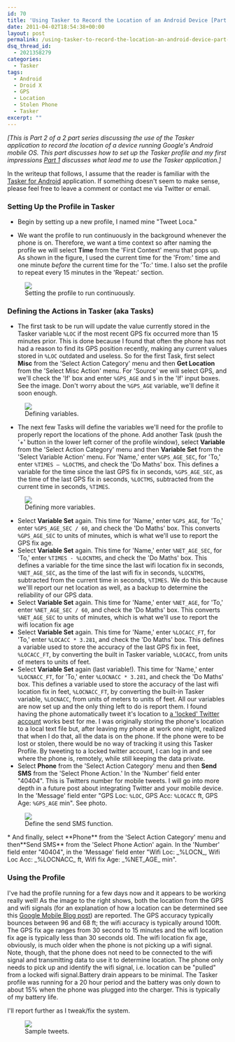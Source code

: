 ```yaml
---
id: 70
title: 'Using Tasker to Record the Location of an Android Device [Part 2]'
date: 2011-04-02T18:54:38+00:00
layout: post
permalink: /using-tasker-to-record-the-location-an-android-device-part-2/
dsq_thread_id:
  - 2021358279
categories:
  - Tasker
tags:
  - Android
  - Droid X
  - GPS
  - Location
  - Stolen Phone
  - Tasker
excerpt: ""
---
```


_[This is Part 2 of a 2 part series discussing the use of the Tasker application to record the location of a device running Google's Android mobile OS. This part discusses how to set up the Tasker profile and my first impressions [Part 1](http://www.williamsgodfrey.com/using-tasker-to-record-the-location-an-android-device-part-1/) discusses what lead me to use the Tasker application.]_

In the writeup that follows, I assume that the reader is familiar with the [Tasker for Android](http://tasker.dinglisch.net/) application. If something doesn't seem to make sense, please feel free to leave a comment or contact me via Twitter or email.

### Setting Up the Profile in Tasker

* Begin by setting up a new profile, I named mine "Tweet Loca."

* We want the profile to run continuously in the background whenever the phone is on. Therefore, we want a time context so after naming the profile we will select **Time** from the 'First Context' menu that pops up. As shown in the figure, I used the current time for the 'From:' time and one minute _before_ the current time for the 'To:' time. I also set the profile to repeat every 15 minutes in the 'Repeat:' section. 

<figure>
  <img src="{{ site.url }}/images/firstcontexttime.png" >
  <figcaption>Setting the profile to run continuously.</figcaption>
</figure>

### Defining the Actions in Tasker (aka Tasks)

* The first task to be run will update the value currently stored in the Tasker variable `%LOC` if the most recent GPS fix occurred more than 15 minutes prior. This is done because I found that often the phone has not had a reason to find its GPS position recently, making any current values stored in `%LOC` outdated and useless. So for the first Task, first select **Misc** from the 'Select Action Category' menu and then **Get Location** from the 'Select Misc Action' menu. For 'Source' we will select GPS, and we'll check the 'If' box and enter `%GPS_AGE` and `5` in the 'If' input boxes. See the image. Don't worry about the `%GPS_AGE` variable, we'll define it soon enough. 

<figure>
  <img src="{{ site.url }}/images/firsttasklocation.png" >
  <figcaption>Defining variables.</figcaption>
</figure>
      
* The next few Tasks will define the variables we'll need for the profile to properly report the locations of the phone. Add another Task (push the '+' button in the lower left corner of the profile window), select **Variable** from the 'Select Action Category' menu  and then **Variable Set** from the 'Select Variable Action' menu. For 'Name,' enter `%GPS_AGE_SEC`, for 'To,' enter `%TIMES – %LOCTMS`, and check the 'Do Maths' box. This defines a variable for the time since the last GPS fix in seconds, `%GPS_AGE_SEC`, as the time of the last GPS fix in seconds, `%LOCTMS`, subtracted from the current time in seconds, `%TIMES`.

<figure>
  <img src="{{ site.url }}/images/GPSAGEdefine.png" >
  <figcaption>Defining more variables.</figcaption>
</figure>
      
* Select **Variable Set** again. This time for 'Name,' enter `%GPS_AGE`, for 'To,' enter `%GPS_AGE_SEC / 60`, and check the 'Do Maths' box. This converts `%GPS_AGE_SEC` to units of minutes, which is what we'll use to report the GPS fix age.
* Select **Variable Set** again. This time for 'Name,' enter `%NET_AGE_SEC`, for 'To,' enter `%TIMES - %LOCNTMS`, and check the 'Do Maths' box. This defines a variable for the time since the last wifi location fix in seconds, `%NET_AGE_SEC`, as the time of the last wifi fix in seconds, `%LOCNTMS`, subtracted from the current time in seconds, `%TIMES`. We do this because we'lll report our net location as well, as a backup to determine the reliability of our GPS data. 
* Select **Variable Set** again. This time for 'Name,' enter `%NET_AGE`, for 'To,' enter `%NET_AGE_SEC / 60`, and check the 'Do Maths' box. This converts `%NET_AGE_SEC` to units of minutes, which is what we'll use to report the wifi location fix age
* Select **Variable Set** again. This time for 'Name,' enter `%LOCACC_FT`, for 'To,' enter `%LOCACC * 3.281`, and check the 'Do Maths' box. This defines a variable used to store the accuracy of the last GPS fix in feet, `%LOCACC_FT`, by converting the built in Tasker variable, `%LOCACC`, from units of meters to units of feet.
* Select **Variable Set** again (last variable!). This time for 'Name,' enter `%LOCNACC_FT`, for 'To,' enter `%LOCNACC * 3.281`, and check the 'Do Maths' box. This defines a variable used to store the accuracy of the last wifi location fix in feet, `%LOCNACC_FT`, by converting the built-in Tasker variable, `%LOCNACC`, from units of meters to units of feet.
All our variables are now set up and the only thing left to do is report them. I found having the phone automatically tweet it's location to [a 'locked' Twitter account](http://twitter.com/#!/wsglocation) works best for me. I was originally storing the phone's location to a local text file but, after leaving my phone at work one night, realized that when I do that, all the data is on the phone. If the phone were to be lost or stolen, there would be no way of tracking it using this Tasker Profile. By tweeting to a locked twitter account, I can log in and see where the phone is, remotely, while still keeping the data private.
* Select **Phone** from the 'Select Action Category' menu and then **Send SMS** from the 'Select Phone Action.' In the 'Number' field enter "40404". This is Twitters number for mobile tweets. I will go into more depth in a future post about integrating Twitter and your mobile device. In the 'Message' field enter "GPS Loc: `%LOC`, GPS Acc: `%LOCACC` ft, GPS Age: `%GPS_AGE` min". See photo.
<figure>
  <img src="{{ site.url }}/images/SendSMSdefine-1024x567.png" >
  <figcaption>Define the send SMS function.</figcaption>
</figure>
* And finally, select **Phone** from the 'Select Action Category' menu and then**Send SMS** from the 'Select Phone Action' again. In the 'Number' field enter "40404", in the 'Message' field enter "Wifi Loc: _%LOCN_, Wifi Loc Acc: _%LOCNACC_ ft, Wifi fix Age: _%NET_AGE_ min".

### Using the Profile

I've had the profile running for a few days now and it appears to be working really well! As the image to the right shows, both the location from the GPS and wifi signals (for an explanation of how a location can be determined see this [Google Mobile Blog post](http://googlemobile.blogspot.com/2008/10/my-location-now-with-wi-fi.html)) are reported. The GPS accuracy typically bounces between 96 and 68 ft; the wifi accuracy is typically around 100ft. The GPS fix age ranges from 30 second to 15 minutes and the wifi location fix age is typically less than 30 seconds old. The wifi location fix age, obviously, is much older when the phone is not picking up a wifi signal. Note, though, that the phone does not need to be connected to the wifi signal and transmitting data to use it to determine location. The phone only needs to pick up and identify the wifi signal, i.e. location can be "pulled" from a locked wifi signal.Battery drain appears to be minimal. The Tasker profile was running for a 20 hour period and the battery was only down to about 15% when the phone was plugged into the charger. This is typically of my battery life.

I'll report further as I tweak/fix the system.

<figure>
  <img src="{{ site.url }}/images/sampletweets.png" >
  <figcaption>Sample tweets.</figcaption>
</figure>
